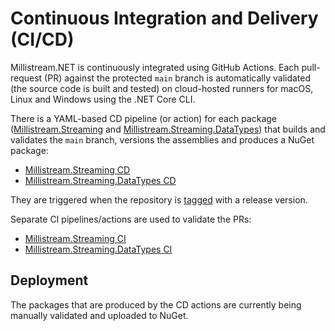 # Continuous Integration and Delivery (CI/CD)
Millistream.NET is continuously integrated using GitHub Actions. Each pull-request (PR) against the protected `main` branch is automatically validated (the source code is built and tested) on cloud-hosted runners for macOS, Linux and Windows using the .NET Core CLI.

There is a YAML-based CD pipeline (or action) for each package ([Millistream.Streaming](https://www.nuget.org/packages/Millistream.Streaming) and [Millistream.Streaming.DataTypes](https://www.nuget.org/packages/Millistream.Streaming.DataTypes)) that builds and validates the `main` branch, versions the assemblies and produces a NuGet package:

- [Millistream.Streaming CD](../tree/main/.github/workflows/millistream.streaming.cd.yml)
- [Millistream.Streaming.DataTypes CD](../tree/main/.github/workflows/millistream.streaming.datatypes.cd.yml)

They are triggered when the repository is [tagged](https://git-scm.com/book/en/v2/Git-Basics-Tagging) with a release version.

Separate CI pipelines/actions are used to validate the PRs:

- [Millistream.Streaming CI](../tree/main/.github/workflows/millistream.streaming.ci.yml)
- [Millistream.Streaming.DataTypes CI](../tree/main/.github/workflows/millistream.streaming.datatypes.ci.yml)

## Deployment
The packages that are produced by the CD actions are currently being manually validated and uploaded to NuGet.